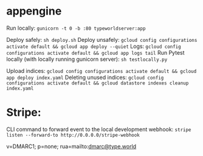 # appengine

Run locally: `gunicorn -t 0 -b :80 typeworldserver:app`

Deploy safely: `sh deploy.sh`
Deploy unsafely: `gcloud config configurations activate default && gcloud app deploy --quiet`
Logs: `gcloud config configurations activate default && gcloud app logs tail`
Run Pytest locally (with locally running gunicorn server): `sh testlocally.py`

Upload indices: `gcloud config configurations activate default && gcloud app deploy index.yaml`
Deleting unused indices: `gcloud config configurations activate default && gcloud datastore indexes cleanup index.yaml`

# Stripe:

CLI command to forward event to the local development webhook: `stripe listen --forward-to http://0.0.0.0/stripe-webhook`


v=DMARC1; p=none; rua=mailto:dmarc@type.world
